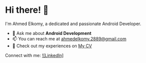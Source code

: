 # Hi there! 👋

I'm Ahmed Elkomy, a dedicated and passionate Android Developer.

- 💬 Ask me about **Android Development**
- 📫 You can reach me at [ahmedelkomy.2889@gmail.com](mailto:ahmedelkomy.2889@gmail.com)
- 📄 Check out my experiences on [My CV](https://drive.google.com/file/d/1FOT3kg6RaRqmxDoTglokIGxMZPgcaOWo/view?usp=drive_link)

Connect with me:
[![LinkedIn]](https://www.linkedin.com/in/ahmed-elkomy-68ab65279/)

